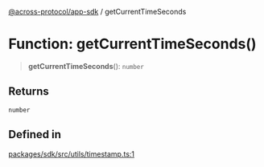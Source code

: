 [@across-protocol/app-sdk](../README.md) / getCurrentTimeSeconds

# Function: getCurrentTimeSeconds()

> **getCurrentTimeSeconds**(): `number`

## Returns

`number`

## Defined in

[packages/sdk/src/utils/timestamp.ts:1](https://github.com/across-protocol/toolkit/blob/d027d7c23e7230b7b5f439570f9efd60c1d715ce/packages/sdk/src/utils/timestamp.ts#L1)
